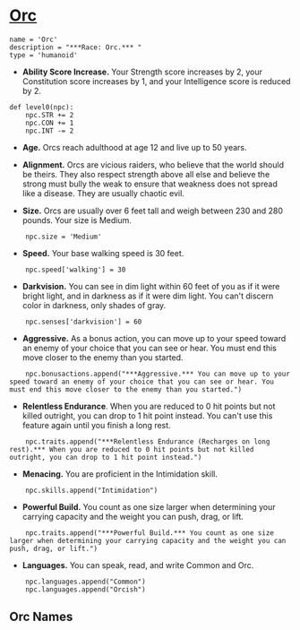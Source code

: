 # [Orc](../Creatures/Orcs.md)

```
name = 'Orc'
description = "***Race: Orc.*** "
type = 'humanoid'
```

* **Ability Score Increase.** Your Strength score increases by 2, your Constitution score increases by 1, and your Intelligence score is reduced by 2.

```
def level0(npc):
    npc.STR += 2
    npc.CON += 1
    npc.INT -= 2
```

* **Age.** Orcs reach adulthood at age 12 and live up to 50 years.

* **Alignment.** Orcs are vicious raiders, who believe that the world should be theirs. They also respect strength above all else and believe the strong must bully the weak to ensure that weakness does not spread like a disease. They are usually chaotic evil.

* **Size.** Orcs are usually over 6 feet tall and weigh between 230 and 280 pounds. Your size is Medium.

```
    npc.size = 'Medium'
```

* **Speed.** Your base walking speed is 30 feet.

```
    npc.speed['walking'] = 30
```

* **Darkvision.** You can see in dim light within 60 feet of you as if it were bright light, and in darkness as if it were dim light. You can't discern color in darkness, only shades of gray.

```
    npc.senses['darkvision'] = 60
```

* **Aggressive.** As a bonus action, you can move up to your speed toward an enemy of your choice that you can see or hear. You must end this move closer to the enemy than you started.

```
    npc.bonusactions.append("***Aggressive.*** You can move up to your speed toward an enemy of your choice that you can see or hear. You must end this move closer to the enemy than you started.")
```

* **Relentless Endurance**. When you are reduced to 0 hit points but not killed outright, you can drop to 1 hit point instead. You can't use this feature again until you finish a long rest.

```
    npc.traits.append("***Relentless Endurance (Recharges on long rest).*** When you are reduced to 0 hit points but not killed outright, you can drop to 1 hit point instead.")
```

* **Menacing.** You are proficient in the Intimidation skill.

```
    npc.skills.append("Intimidation")
```

* **Powerful Build.** You count as one size larger when determining your carrying capacity and the weight you can push, drag, or lift.

```
    npc.traits.append("***Powerful Build.*** You count as one size larger when determining your carrying capacity and the weight you can push, drag, or lift.")
```

* **Languages.** You can speak, read, and write Common and Orc.

```
    npc.languages.append("Common")
    npc.languages.append("Orcish")
```

## Orc Names
